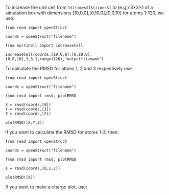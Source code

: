 To increase the unit cell from ```1$\times$1$\times$1``` to (e.g.) 3$\times$3$\times$1 of a simulation box with dimensions [10,0,0],[0,10,0],[0,0,10] for atoms 1-120, we use:
```
from read import openStruct

coords = openStruct("filename")

from multiCell import increaseCell

increaseCell(coords,[10,0,0],[0,10,0],[0,0,10],3,3,1,range(120),"outputfilename")
```

To calculate the RMSD for atoms 1, 2 and 3 respectively use:

```
from read import openStruct

coords = openStruct("filename")

from rmsd import rmsd, plotRMSD

X = rmsd(coords,[0])
Y = rmsd(coords,[1])
Z = rmsd(coords,[2])

plotRMSD([X,Y,Z])
```

If you want to calculate the RMSD for atoms 1-3, then:

```
from read import openStruct

coords = openStruct("filename")

from rmsd import rmsd, plotRMSD

X = rmsd(coords,[0,1,2])

plotRMSD([X])
```

If you want to make a charge plot, use:

```

```
